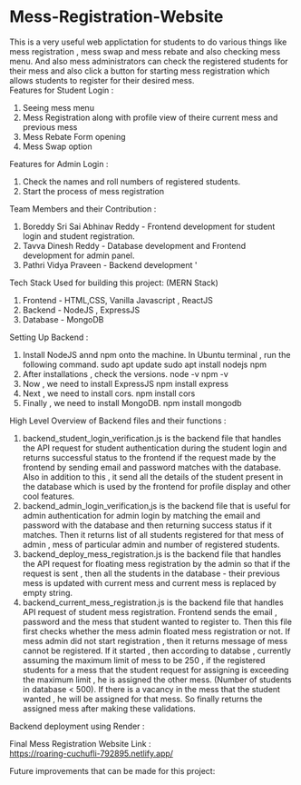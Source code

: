 # Mess-Registration-Website

This is a very useful web applictation for students to do various things like mess registration , mess swap and mess rebate and also checking mess menu. And also mess administrators can check the registered students for their mess and also click a button for starting mess registration which allows students to register for their desired mess.  
Features for Student Login :   
1) Seeing mess menu
2) Mess Registration along with profile view of theire current mess and previous mess
3) Mess Rebate Form opening
4) Mess Swap option
   
Features for Admin Login :
1) Check the names and roll numbers of registered students.
2) Start the process of mess registration

Team Members and their Contribution  :  
1) Boreddy Sri Sai Abhinav Reddy - Frontend development for student login and student registration.
2) Tavva Dinesh Reddy - Database development and Frontend development for admin panel.
3) Pathri Vidya Praveen - Backend development  '

Tech Stack Used for building this project: (MERN Stack)  

1) Frontend - HTML,CSS, Vanilla Javascript , ReactJS
2) Backend - NodeJS , ExpressJS
3) Database - MongoDB

Setting Up Backend :  
1) Install NodeJS annd npm onto the machine. In Ubuntu terminal , run the following command.
   sudo apt update
   sudo apt install nodejs npm
2) After installations , check the versions.
   node -v
   npm -v
3) Now , we need to install ExpressJS
   npm install express
4) Next , we need to install cors.
   npm install cors
5) Finally , we need to install MongoDB.
   npm install mongodb

High Level Overview of Backend files and their functions :  
1) backend_student_login_verification.js is the backend file that handles the API request for student authentication during the student login and returns successful status to the frontend if the request made by the frontend by sending email and password matches with the database. Also in addition to this , it send all the details of the student present in the database which is used by the frontend for profile display and other cool features.
2) backend_admin_login_verification,js is the backend file that is useful for admin authentication for admin login by matching the email and password with the database and then returning success status if it matches. Then it returns list of all students registered for that mess of admin , mess of particular admin and number of registered students.
3) backend_deploy_mess_registration.js is the backend file that handles the API request for floating mess registration by the admin so that if the request is sent , then all the students in the database - their previous mess is updated with current mess and current mess is replaced by empty string.
4) backend_current_mess_registration.js is the backend file that handles API request of student mess registration. Frontend sends the email , password and the mess that student wanted to register to. Then this file first checks whether the mess admin floated mess registration or not. If mess admin did not start registration , then it returns message of mess cannot be registered. If it started , then according to databse , currently assuming the maximum limit of mess to be 250 , if the registered students for a mess that the student request for assigning is exceeding the maximum limit , he is assigned the other mess. (Number of students in database < 500). If there is a vacancy in the mess that the student wanted , he will be assigned for that mess. So finally returns the assigned mess after making these validations.

Backend deployment using Render :  




Final Mess Registration Website Link :  
https://roaring-cuchufli-792895.netlify.app/  



Future improvements that can be made for this project:  

   



